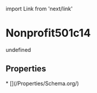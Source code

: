 import Link from 'next/link'
# Nonprofit501c14

undefined

## Properties

<Grid>
* [](/Properties/Schema.org/)

</Grid>

